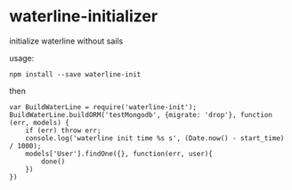 # waterline-initializer
initialize waterline without sails

usage:

`npm install --save waterline-init`

then

```
var BuildWaterLine = require('waterline-init');
BuildWaterLine.buildORM('testMongodb', {migrate: 'drop'}, function (err, models) {
    if (err) throw err;
    console.log('waterline init time %s s', (Date.now() - start_time) / 1000);
    models['User'].findOne({}, function(err, user){
        done()
    })
})
```

